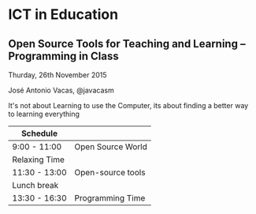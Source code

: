 
# ICT in Education
## Open Source Tools for Teaching and Learning – Programming in Class

Thurday, 26th November 2015

José Antonio Vacas, @javacasm



It's not about Learning to use the Computer, its about finding a better way to learning everything


|Schedule||
|--|--|
|9:00 - 11:00| Open Source World|
| Relaxing Time ||
|11:30 - 13:00| Open-source tools|
|   Lunch break||
| 13:30 - 16:30|Programming Time|
